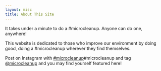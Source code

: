 ```yaml
---
layout: misc
title: About This Site
---
```


It takes under a minute to do a #microcleanup. Anyone can do one, anywhere!

This website is dedicated to those who improve our environment by doing good, doing a #microcleanup wherever they find themselves.

Post on Instagram with [#microcleanup](https://www.instagram.com/explore/tags/microcleanup/)#microcleanup and tag [@microcleanup](https://www.instagram.com/microcleanup/) and you may find yourself featured here!
